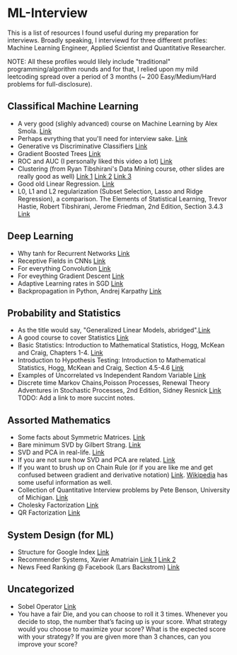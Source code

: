 # ML-Interview
This is a list of resources I found useful during my preparation for interviews. Broadly speaking, I interviewd for three different profiles: Machine Learning Engineer, Applied Scientist and Quantitative Researcher. 

NOTE: All these profiles would lilely include "traditional" programming/algorithm rounds and for that, I relied upon my mild leetcoding spread over a period of 3 months (~ 200 Easy/Medium/Hard problems for full-disclosure). 

## Classifical Machine Learning

+ A very good (slighly advanced) course on Machine Learning by Alex Smola. [Link](http://alex.smola.org/teaching/cmu2013-10-701/stats.html) 
+ Perhaps evrything that you'll need for interview sake. [Link](http://alumni.media.mit.edu/~tpminka/statlearn/glossary/) 
+ Generative vs Discriminative Classifiers [Link](http://www.cs.cmu.edu/~tom/mlbook/NBayesLogReg.pdf)
+ Gradient Boosted Trees [Link](https://homes.cs.washington.edu/~tqchen/pdf/BoostedTree.pdf)
+ ROC and AUC (I personally liked this video a lot) [Link](https://www.youtube.com/watch?v=OAl6eAyP-yo&t=729s)
+ Clustering (from Ryan Tibshirani's Data Mining course, other slides are really good as well) [Link 1](https://www.stat.cmu.edu/~ryantibs/datamining/lectures/04-clus1.pdf) [Link 2](https://www.stat.cmu.edu/~ryantibs/datamining/lectures/05-clus2.pdf) [Link 3](https://www.stat.cmu.edu/~ryantibs/datamining/lectures/06-clus3.pdf)
+ Good old Linear Regression. [Link](https://www.cs.cmu.edu/~epxing/Class/10715/lectures/lecture2-LR.pdf)
+ L0, L1 and L2 regularization (Subset Selection, Lasso and Ridge Regression), a comparison. The Elements of
Statistical Learning, Trevor Hastie, Robert Tibshirani, Jerome Friedman, 2nd Edition, Section 3.4.3 [Link](https://web.stanford.edu/~hastie/ElemStatLearn/)

## Deep Learning
+ Why tanh for Recurrent Networks [Link](https://www.cs.cmu.edu/~bhiksha/courses/deeplearning/Fall.2015/slides/lec10.recurrent.pdf)
+ Receptive Fields in CNNs [Link](https://medium.com/mlreview/a-guide-to-receptive-field-arithmetic-for-convolutional-neural-networks-e0f514068807)
+ For everything Convolution [Link](https://arxiv.org/pdf/1603.07285.pdf) 
+ For eveything Gradient Descent [Link](https://ruder.io/optimizing-gradient-descent/)
+ Adaptive Learning rates in SGD [Link](https://www.cs.cornell.edu/courses/cs6787/2019fa/lectures/Lecture8.pdf)
+ Backpropagation in Python, Andrej Karpathy [Link](https://medium.com/@karpathy/yes-you-should-understand-backprop-e2f06eab496b)

## Probability and Statistics
+ As the title would say, "Generalized Linear Models, abridged".[Link](https://bwlewis.github.io/GLM/)
+ A good course to cover Statistics [Link](https://ocw.mit.edu/courses/mathematics/18-650-statistics-for-applications-fall-2016/lecture-slides/) 
+ Basic Statistics: Introduction to Mathematical Statistics, Hogg, McKean and Craig, Chapters 1-4. [Link](https://www.amazon.com/Introduction-Mathematical-Statistics-Robert-Hogg/dp/0321795431)
+ Introduction to Hypothesis Testing: Introduction to Mathematical Statistics, Hogg, McKean and Craig, Section 4.5-4.6 [Link](https://www.amazon.com/Introduction-Mathematical-Statistics-Robert-Hogg/dp/0321795431)
+ Examples of Uncorrelated vs Independent Random Variable [Link](https://www.stat.cmu.edu/~cshalizi/uADA/13/reminders/uncorrelated-vs-independent.pdf)
+ Discrete time Markov Chains,Poisson Processes, Renewal Theory Adventures in Stochastic Processes, 2nd Edition, Sidney Resnick [Link](http://do.unicyb.kiev.ua/iksan/lectures/Adventures.pdf) TODO: Add a link to more succint notes.

## Assorted Mathematics
+ Some facts about Symmetric Matrices. [Link](http://www.doc.ic.ac.uk/~ae/papers/lecture05.pdf)
+ Bare minimum SVD by Gilbert Strang. [Link](https://mitocw.ups.edu.ec/courses/mathematics/18-06sc-linear-algebra-fall-2011/positive-definite-matrices-and-applications/singular-value-decomposition/MIT18_06SCF11_Ses3.5sum.pdf)
+ SVD and PCA in real-life. [Link](https://jeremykun.com/2011/07/27/eigenfaces/)
+ If you are not sure how SVD and PCA are related. [Link](https://stats.stackexchange.com/questions/134282/relationship-between-svd-and-pca-how-to-use-svd-to-perform-pca)
+ If you want to brush up on Chain Rule (or if you are like me and get confused between gradient and derivative notation) [Link](http://www.met.reading.ac.uk/~ross/Documents/Chain.pdf).
 [Wikipedia](https://en.wikipedia.org/wiki/Gradient#Derivative) has some useful information as well.
+ Collection of Quantitative Interview problems by Pete Benson, University of Michigan. [Link](https://pbenson.github.io/docs/quantTechnicalQuestions/quantTechnicalQuestions.pdf)
+ Cholesky Factorization [Link](http://www.math.sjsu.edu/~foster/m143m/cholesky.pdf)
+ QR Factorization [Link](https://www.math.usm.edu/lambers/mat610/sum10/lecture9.pdf)

## System Design (for ML) 
+ Structure for Google Index [Link](http://infolab.stanford.edu/~backrub/google.html)
+ Recommender Systems, Xavier Amatriain [Link 1](https://www.youtube.com/watch?v=mRToFXlNBpQ)
[Link 2](https://www.youtube.com/watch?v=bLhq63ygoU8)
+ News Feed Ranking @ Facebook (Lars Backstrom) [Link](https://www.youtube.com/watch?v=Xpx5RYNTQvg)

## Uncategorized
+ Sobel Operator [Link](https://en.wikipedia.org/wiki/Sobel_operator)
+ You have a fair Die, and you can choose to roll it 3 times. Whenever you decide to stop, the number that’s facing up is your score. What strategy would you choose to maximize your score? What is the expected score with your strategy? If you are given more than 3 chances, can you improve your score?